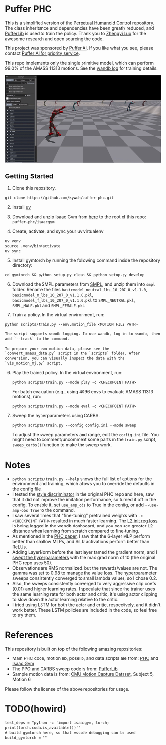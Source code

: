 # Puffer PHC

This is a simplified version of the [Perpetual Humanoid Control](https://github.com/ZhengyiLuo/PHC) repository. The class inheritance and dependencies have been greatly reduced, and [PufferLib](https://github.com/PufferAI/PufferLib) is used to train the policy. Thank you to [Zhengyi Luo](https://github.com/ZhengyiLuo) for the awesome research and open sourcing the code. 

This project was sponsored by [Puffer AI](https://puffer.ai/). If you like what you see, please contact [Puffer AI for priority service](https://puffer.ai/product.html).

This repo implements only the single primitive model, which can perform 99.0% of the AMASS 11313 motions. See the [wandb log](https://wandb.ai/kywch/pufferlib/runs/morph-93bb6039) for training details.

<div float="center">
  <img src="sample_data/cmu_mocap_05_06.gif" />
</div>

## Getting Started

1. Clone this repository. 
```
git clone https://github.com/kywch/puffer-phc.git
```

2. Install [uv](https://docs.astral.sh/uv/getting-started/installation/#installation-methods)

3. Download and unzip Isaac Gym from [here](https://developer.nvidia.com/isaac-gym) to the root of this repo: `puffer-phc/isaacgym`

4. Create, activate, and sync your uv virtualenv

```
uv venv
source .venv/bin/activate
uv sync
```

5. Install gymtorch by running the following command inside the repository directory:
```
cd gymtorch && python setup.py clean && python setup.py develop
```

6. Download the SMPL parameters from [SMPL](https://smpl.is.tue.mpg.de/), and unzip them into `smpl` folder. Rename the files `basicmodel_neutral_lbs_10_207_0_v1.1.0`, `basicmodel_m_lbs_10_207_0_v1.1.0.pkl`, `basicmodel_f_lbs_10_207_0_v1.1.0.pkl` to `SMPL_NEUTRAL.pkl`, `SMPL_MALE.pkl` and `SMPL_FEMALE.pkl`.

7. Train a policy. In the virtual environment, run:
```
python scripts/train.py --env.motion_file <MOTION FILE PATH>
```

    The script supports wandb logging. To use wandb, log in to wandb, then add `--track` to the command.

    To prepare your own motion data, please see the `convert_amass_data.py` script in the `scripts` folder. After conversion, you can visually inspect the data with the `vis_motion_mj.py` script.

6. Play the trained policy. In the virtual environment, run:
    ```
    python scripts/train.py --mode play -c <CHECKPOINT PATH> 
    ```

    For batch evaluation (e.g., using 4096 envs to evaluate AMASS 11313 motions), run:
    ```
    python scripts/train.py --mode eval -c <CHECKPOINT PATH>
    ```

7. Sweep the hyperparameters using CARBS.
    ```
    python scripts/train.py --config config.ini --mode sweep
    ```

    To adjust the sweep parameters and range, edit the `config.ini` file. You might need to comment/uncomment some parts in the `train.py` script, `sweep_carbs()` function to make the sweep work.


# Notes
* `python scripts/train.py --help` shows the full list of options for the environment and training, which allows you to override the defaults in the config file.
* I tested the [style discriminator](https://arxiv.org/abs/2104.02180) in the original PHC repo and here, saw that it did not improve the imitation performance, so turned it off in the config. To enable it, set `use_amp_obs` to True in the config, or add `--use-amp-obs True` to the command.
* I saw several times that "fine-tuning" pretrained weights with `-c <CHECKPOINT PATH>` resulted in much faster learning. The [L2 init reg loss](https://arxiv.org/abs/2308.11958) is being logged in the wandb dashboard, and you can see greater L2 distance when learning from scratch compared to fine-tuning.
* As mentioned in the [PHC paper](https://arxiv.org/abs/2305.06456), I saw that the 6-layer MLP perform better than shallow MLPs, and SiLU activations perform better than ReLUs.
* Adding LayerNorm before the last layer tamed the gradient norm, and I [swept the hyperparameters](https://wandb.ai/kywch/carbs/sweeps/fupc0sps?nw=nwuserkywch) with the max grad norm of 10 (the original PHC repo uses 50). 
* Observations are RMS normalized, but the rewards/values are not. The gamma was set to 0.98 to manage the value loss. The hyperparameter sweeps consistently converged to small lambda values, so I chose 0.2.
* Also, the sweeps consistently converged to very aggressive clip coefs (0.01) and higher learning rates. I speculate that since the trainer uses the same learning rate for both actor and critic, it's using actor clipping to slow down the actor learning relative to the critic.
* I tried using LSTM for both the actor and critic, respectively, and it didn't work better. These LSTM policies are included in the code, so feel free to try them.


# References
This repository is built on top of the following amazing repositories:

* Main PHC code, motion lib, poselib, and data scripts are from: [PHC](https://github.com/ZhengyiLuo/PHC) and [Isaac Gym](https://developer.nvidia.com/isaac-gym)
* The PPO and CARBS sweep code is from: [PufferLib](https://github.com/PufferAI/PufferLib)
* Sample motion data is from: [CMU Motion Capture Dataset](http://mocap.cs.cmu.edu/), Subject 5, Motion 6 

Please follow the license of the above repositories for usage.

# TODO(howird)

```
test_deps = "python -c 'import isaacgym, torch; print(torch.cuda.is_available())'"
# build gymtorch here, so that vscode debugging can be used
build_gymtorch = ""
```


